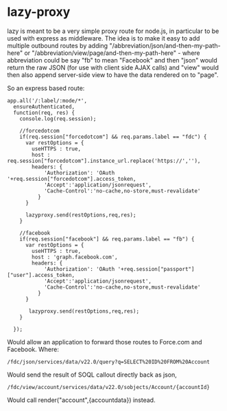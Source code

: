 <H1>lazy-proxy</H1>
lazy is meant to be a very simple proxy route for node.js, in particular to be used with express as middleware.  The idea
is to make it easy to add multiple outbound routes by adding "/abbreviation/json/and-then-my-path-here" or "/abbreviation/view/page/and-then-my-path-here" - where abbreviation could be say "fb" to mean "Facebook" and then  "json" would return the raw JSON (for use with client side AJAX calls) and "view" would then also append server-side view to have the data rendered on to "page".

So an express based route:

```
app.all('/:label/:mode/*',
  ensureAuthenticated,
  function(req, res) {
    console.log(req.session);
    
    //forcedotcom
    if(req.session["forcedotcom"] && req.params.label == "fdc") {
      var restOptions = {
        useHTTPS : true,
        host : req.session["forcedotcom"].instance_url.replace('https://',''),
        headers: {
            'Authorization': 'OAuth '+req.session["forcedotcom"].access_token,
            'Accept':'application/jsonrequest',
            'Cache-Control':'no-cache,no-store,must-revalidate'
          }
      }

      lazyproxy.send(restOptions,req,res);
    }

    //facebook
    if(req.session["facebook"] && req.params.label == "fb") {
      var restOptions = {
        useHTTPS : true,
        host : 'graph.facebook.com',
        headers: {
            'Authorization': 'OAuth '+req.session["passport"]["user"].access_token,
            'Accept':'application/jsonrequest',
            'Cache-Control':'no-cache,no-store,must-revalidate'
          }
      }

       lazyproxy.send(restOptions,req,res);
    }

  });
  ```

  Would allow an application to forward those routes to Force.com and Facebook.  Where:

  ```
  /fdc/json/services/data/v22.0/query?q=SELECT%20ID%20FROM%20Account
  ```

  Would send the result of SOQL callout directly back as json,

  ```
/fdc/view/account/services/data/v22.0/sobjects/Account/{accountId}
  ```

Would call render("account",{accountdata}) instead.
